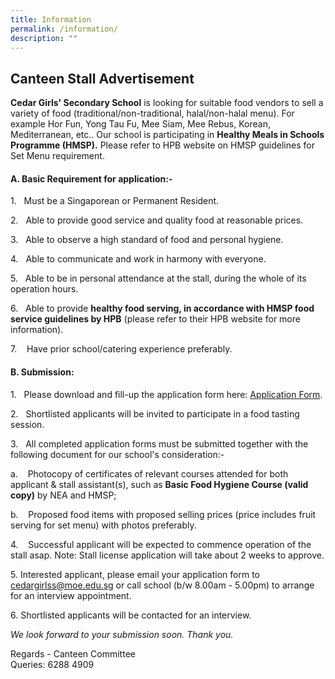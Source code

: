 ```yaml
---
title: Information
permalink: /information/
description: ""
---
```

## Canteen Stall Advertisement 
        
**Cedar Girls' Secondary School** is looking for suitable food vendors to sell a variety of food (traditional/non-traditional, halal/non-halal menu). For example Hor Fun, Yong Tau Fu, Mee Siam, Mee Rebus, Korean, Mediterranean, etc.. Our school is participating in&nbsp;**Healthy Meals&nbsp;in Schools Programme (HMSP).**&nbsp;Please refer to HPB website on HMSP guidelines for Set Menu requirement.

#### **A. Basic Requirement for application:-**

1.&nbsp;&nbsp; Must be a Singaporean or Permanent Resident.

2.&nbsp;&nbsp;&nbsp;Able to provide good service and quality food at reasonable prices.

3.&nbsp;&nbsp;&nbsp;Able to observe a high standard of food and personal hygiene.

4.&nbsp;&nbsp; Able to communicate and work in harmony with everyone.

5.&nbsp;&nbsp; Able to be in personal attendance at the stall, during the whole of its operation hours.

6.&nbsp;&nbsp;&nbsp;Able to provide&nbsp;**healthy food serving, in accordance with HMSP food service guidelines by HPB**&nbsp;(please refer to their HPB website&nbsp;for more information).

7.&nbsp;&nbsp;&nbsp;&nbsp;Have prior school/catering experience preferably.

#### **B. Submission:**

1.&nbsp;&nbsp;&nbsp;Please download and fill-up the application form here:  [Application Form](/files/school%20canteen%20application%20form%201207.pdf).

2.&nbsp; &nbsp;Shortlisted applicants will be invited to participate in a food tasting session.

3.&nbsp;&nbsp;&nbsp;All completed application forms must be submitted together with the following&nbsp;document for our school's consideration:-

a.&nbsp;&nbsp;&nbsp;&nbsp;Photocopy of certificates of relevant courses attended for both applicant &amp; stall assistant(s), such as&nbsp;**Basic Food Hygiene Course (valid copy)**&nbsp;by NEA and HMSP;

b.&nbsp;&nbsp;&nbsp; Proposed food items with proposed selling prices (price includes fruit serving for set menu) with photos preferably.&nbsp;

4.&nbsp;&nbsp;&nbsp;&nbsp;Successful applicant will be expected to commence operation of the stall asap. Note: Stall license application will take about 2 weeks to approve.

5\. Interested applicant, please email your application form to cedargirlss@moe.edu.sg or call school (b/w 8.00am - 5.00pm) to arrange for an interview appointment.

6\. Shortlisted applicants will be contacted for an interview.

_We look forward to your submission soon. Thank you._

Regards - Canteen Committee<br>
Queries: 6288 4909